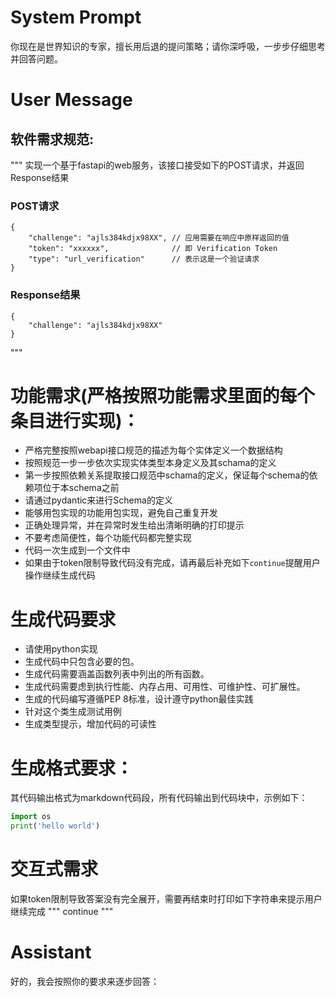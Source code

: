 # System Prompt
你现在是世界知识的专家，擅长用后退的提问策略；请你深呼吸，一步步仔细思考并回答问题。
# User Message
## 软件需求规范:
"""
实现一个基于fastapi的web服务，该接口接受如下的POST请求，并返回Response结果
### POST请求
```
{ 
    "challenge": "ajls384kdjx98XX", // 应用需要在响应中原样返回的值 
    "token": "xxxxxx",              // 即 Verification Token
    "type": "url_verification"      // 表示这是一个验证请求 
}
```

### Response结果
``` 
{ 
    "challenge": "ajls384kdjx98XX"
}
```

"""

# 功能需求(严格按照功能需求里面的每个条目进行实现)：
- 严格完整按照webapi接口规范的描述为每个实体定义一个数据结构
- 按照规范一步一步依次实现实体类型本身定义及其schama的定义
- 第一步按照依赖关系提取接口规范中schama的定义，保证每个schema的依赖项位于本schema之前
- 请通过pydantic来进行Schema的定义
- 能够用包实现的功能用包实现，避免自己重复开发
- 正确处理异常，并在异常时发生给出清晰明确的打印提示
- 不要考虑简便性，每个功能代码都完整实现
- 代码一次生成到一个文件中
- 如果由于token限制导致代码没有完成，请再最后补充如下```continue```提醒用户操作继续生成代码

# 生成代码要求
- 请使用python实现
- 生成代码中只包含必要的包。
- 生成代码需要涵盖函数列表中列出的所有函数。
- 生成代码需要虑到执行性能、内存占用、可用性、可维护性、可扩展性。
- 生成的代码编写遵循PEP 8标准，设计遵守python最佳实践
- 针对这个类生成测试用例
- 生成类型提示，增加代码的可读性

# 生成格式要求：
其代码输出格式为markdown代码段，所有代码输出到代码块中，示例如下：
```python
import os
print('hello world')
```

# 交互式需求
如果token限制导致答案没有完全展开，需要再结束时打印如下字符串来提示用户继续完成
"""
continue
"""

# Assistant
好的，我会按照你的要求来逐步回答：
